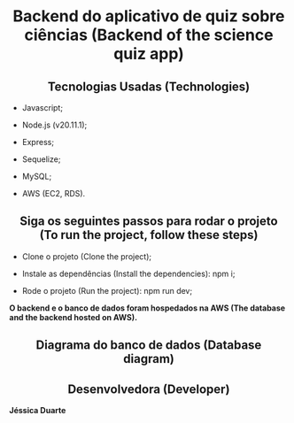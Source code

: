 <h1 align="center"> Backend do aplicativo de quiz sobre ciências (Backend of the science quiz app) </h1>

<h2 align="center"> Tecnologias Usadas (Technologies) </h2>

- Javascript;

- Node.js  (v20.11.1);

- Express;

- Sequelize;

- MySQL;

- AWS (EC2, RDS).

<h2 align="center">  Siga os seguintes passos para rodar o projeto (To run the project, follow these steps) </h2>

- Clone o projeto (Clone the project);

- Instale as dependências (Install the dependencies): npm i;

- Rode o projeto (Run the project): npm run dev; 

<p> <strong>O backend e o banco de dados foram hospedados na AWS (The database and the backend hosted on AWS). </strong></p>

<h2 align="center"> Diagrama do banco de dados (Database diagram) </h2>



<h2 align="center"> Desenvolvedora (Developer) </h2>

<p> <strong> Jéssica Duarte </strong></p>
